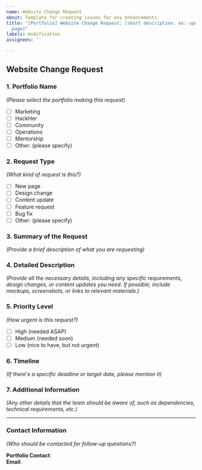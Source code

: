 ```yaml
---
name: Website Change Request
about: Template for creating issues for any enhancements
title: "[Portfolio] Website Change Request: [short description. ex: update landing
  page]"
labels: modification
assignees: ''

---
```


## Website Change Request

### 1. **Portfolio Name**  
_(Please select the portfolio making this request)_  
- [ ] Marketing  
- [ ] HackHer  
- [ ] Community  
- [ ] Operations
- [ ] Mentorship  
- [ ] Other: (please specify)

### 2. **Request Type**  
_(What kind of request is this?)_  
- [ ] New page  
- [ ] Design change  
- [ ] Content update  
- [ ] Feature request  
- [ ] Bug fix  
- [ ] Other: (please specify)

### 3. **Summary of the Request**  
_(Provide a brief description of what you are requesting)_  
<!-- Example: "Add a new FAQ page for the Events section." -->

### 4. **Detailed Description**  
_(Provide all the necessary details, including any specific requirements, design changes, or content updates you need. If possible, include mockups, screenshots, or links to relevant materials.)_  
<!-- Description of the request -->

### 5. **Priority Level**  
_(How urgent is this request?)_  
- [ ] High (needed ASAP)  
- [ ] Medium (needed soon)  
- [ ] Low (nice to have, but not urgent)

### 6. **Timeline**  
_(If there's a specific deadline or target date, please mention it)_  
<!-- Timeline -->

### 7. **Additional Information**  
_(Any other details that the team should be aware of, such as dependencies, technical requirements, etc.)_  
<!-- Additional information -->

---

### Contact Information  
_(Who should be contacted for follow-up questions?)_

**Portfolio Contact**:  
**Email**:
